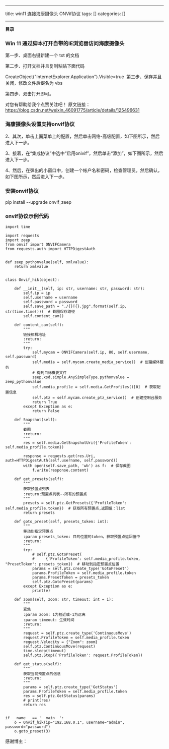 
--- 
title:  win11 连接海康摄像头 ONVif协议 
tags: []
categories: [] 

---
**目录**











### Win 11 通过脚本打开自带的IE浏览器访问海康摄像头

第一步、桌面右键新建一个 txt 的文档 

第二步、打开文档并且复制粘贴下面代码

CreateObject("InternetExplorer.Application").Visible=true  第三步、保存并且关闭，修改文件后缀名为 vbs



第四步、双击打开即可。

对您有帮助给我个点赞关注吧！ 原文链接：https://blog.csdn.net/weixin_46091775/article/details/125496631

### 海康摄像头设置支持onvif协议

2、其次，单击上面菜单上的配置，然后单击网络-高级配置，如下图所示，然后进入下一步。





3、接着，在“集成协议”中选中“启用onivif”，然后单击“添加”，如下图所示，然后进入下一步。





4、然后，在弹出的小窗口中，创建一个帐户名和密码，检查管理员，然后确认，如下图所示，然后进入下一步。　





### 安装onvif协议

pip install --upgrade onvif_zeep



### onvif协议示例代码

```
import time

import requests
import zeep
from onvif import ONVIFCamera
from requests.auth import HTTPDigestAuth


def zeep_pythonvalue(self, xmlvalue):
    return xmlvalue


class Onvif_hik(object):

    def __init__(self, ip: str, username: str, password: str):
        self.ip = ip
        self.username = username
        self.password = password
        self.save_path = "./{}T{}.jpg".format(self.ip, str(time.time()))  # 截图保存路径
        self.content_cam()

    def content_cam(self):
        """
        链接相机地址
        :return:
        """
        try:
            self.mycam = ONVIFCamera(self.ip, 80, self.username, self.password)
            self.media = self.mycam.create_media_service()  # 创建媒体服务
            # 得到目标概要文件
            zeep.xsd.simple.AnySimpleType.pythonvalue = zeep_pythonvalue
            self.media_profile = self.media.GetProfiles()[0]  # 获取配置信息
            self.ptz = self.mycam.create_ptz_service()  # 创建控制台服务
            return True
        except Exception as e:
            return False

    def Snapshot(self):
        """
        截图
        :return:
        """
        res = self.media.GetSnapshotUri({'ProfileToken': self.media_profile.token})

        response = requests.get(res.Uri, auth=HTTPDigestAuth(self.username, self.password))
        with open(self.save_path, 'wb') as f:  # 保存截图
            f.write(response.content)

    def get_presets(self):
        """
        获取预置点列表
        :return:预置点列表--所有的预置点
        """
        presets = self.ptz.GetPresets({'ProfileToken': self.media_profile.token})  # 获取所有预置点,返回值：list
        return presets

    def goto_preset(self, presets_token: int):
        """
        移动到指定预置点
        :param presets_token: 目的位置的token，获取预置点返回值中
        :return:
        """
        try:
            # self.ptz.GotoPreset(
            #     {'ProfileToken': self.media_profile.token, "PresetToken": presets_token})  # 移动到指定预置点位置
            params = self.ptz.create_type('GotoPreset')
            params.ProfileToken = self.media_profile.token
            params.PresetToken = presets_token
            self.ptz.GotoPreset(params)
        except Exception as e:
            print(e)

    def zoom(self, zoom: str, timeout: int = 1):
        """
        变焦
        :param zoom: 1为拉近或-1为远离 
        :param timeout: 生效时间
        :return:
        """
        request = self.ptz.create_type('ContinuousMove')
        request.ProfileToken = self.media_profile.token
        request.Velocity = {"Zoom": zoom}
        self.ptz.ContinuousMove(request)
        time.sleep(timeout)
        self.ptz.Stop({'ProfileToken': request.ProfileToken})

    def get_status(self):
        """
        获取当前预置点的信息
        :return:
        """
        params = self.ptz.create_type('GetStatus')
        params.ProfileToken = self.media_profile.token
        res = self.ptz.GetStatus(params)
        # print(res)
        return res


if __name__ == '__main__':
    o = Onvif_hik(ip="192.168.0.1", username="admin", password="password")
    o.goto_preset(3)

```



感谢博主：


